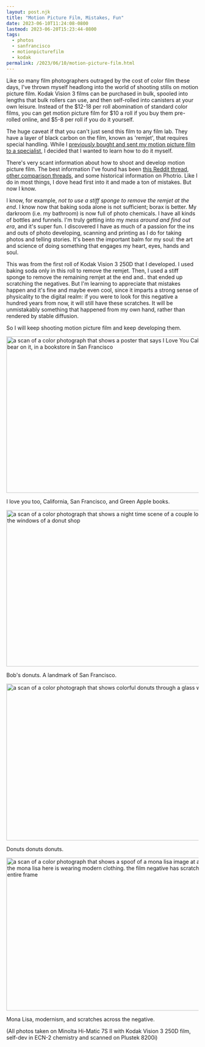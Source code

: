 ```yaml
---
layout: post.njk
title: "Motion Picture Film, Mistakes, Fun"
date: 2023-06-10T11:24:08-0800
lastmod: 2023-06-20T15:23:44-0800
tags:
  - photos
  - sanfrancisco
  - motionpicturefilm
  - kodak
permalink: /2023/06/10/motion-picture-film.html
---
```

Like so many film photographers outraged by the cost of color film these days, I've thrown myself headlong into the world of shooting stills on motion picture film. Kodak Vision 3 films can be purchased in bulk, spooled into lengths that bulk rollers can use, and then self-rolled into canisters at your own leisure. Instead of the $12-18 per roll abomination of standard color films, you can get motion picture film for $10 a roll if you buy them pre-rolled online, and $5-8 per roll if you do it yourself.

The huge caveat if that you can't just send this film to any film lab. They have a layer of black carbon on the film, known as 'remjet', that requires special handling. While I [previously bought and sent my motion picture film to a specialist](https://micro.popagandhi.com/2023/04/03/the-cool-blues.html), I decided that I wanted to learn how to do it myself. 

There's very scant information about how to shoot and develop motion picture film. The best information I've found has been [this Reddit thread](https://web.archive.org/web/20230209132345/https://www.reddit.com/r/AnalogCommunity/comments/10xunc7/howto_making_ecn2_chemistry_and_developing_ecn2/), [other comparison threads](https://www.reddit.com/r/AnalogCommunity/comments/ub9dko/testing_ways_to_remove_remjet_on_vision3_film/), and some historical information on Photrio. Like I do in most things, I dove head first into it and made a ton of mistakes. But now I know.

I know, for example, *not to use a stiff sponge to remove the remjet at the end*. I know now that baking soda alone is not sufficient; borax is better. My darkroom (i.e. my bathroom) is now full of photo chemicals. I have all kinds of bottles and funnels. I'm truly getting into my *mess around and find out era*, and it's super fun. I discovered I have as much of a passion for the ins and outs of photo developing, scanning and printing as I do for taking photos and telling stories. It's been the important balm for my soul: the art and science of doing something that engages my heart, eyes, hands and soul.

This was from the first roll of Kodak Vision 3 250D that I developed. I used baking soda only in this roll to remove the remjet. Then, I used a stiff sponge to remove the remaining remjet at the end and.. that ended up scratching the negatives. But I'm learning to appreciate that mistakes happen and it's fine and maybe even cool, since it imparts a strong sense of physicality to the digital realm: if you were to look for this negative a hundred years from now, it will still have these scratches. It will be unmistakably something that happened from my own hand, rather than rendered by stable diffusion.

So I will keep shooting motion picture film and keep developing them. 

<img src="/photos/uploads/0b8a1bc589.jpg" width="600" height="410" alt="a scan of a color photograph that shows a poster that says I Love You California with a bear on it, in a bookstore in San Francisco" />

I love you too, California, San Francisco, and Green Apple books.

<img src="/photos/uploads/87b85a6555.jpg" width="600" height="410" alt="a scan of a color photograph that shows a night time scene of a couple looking through the windows of a donut shop" />

Bob's donuts. A landmark of San Francisco.

<img src="/photos/uploads/c29ed64b63.jpg" width="600" height="411" alt="a scan of a color photograph that shows colorful donuts through a glass window" />

Donuts donuts donuts.

<img src="/photos/uploads/b7d94f39b1.jpg" width="600" height="401" alt="a scan of a color photograph that shows a spoof of a mona lisa image at an art gallery. the mona lisa here is wearing modern clothing. the film negative has scratches across the entire frame" />

Mona Lisa, modernism, and scratches across the negative.

(All photos taken on Minolta Hi-Matic 7S II with Kodak Vision 3 250D film, self-dev in ECN-2 chemistry and scanned on Plustek 8200i)
